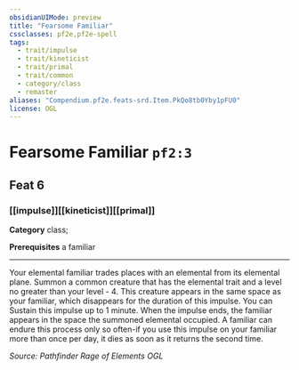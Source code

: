 ```yaml
---
obsidianUIMode: preview
title: "Fearsome Familiar"
cssclasses: pf2e,pf2e-spell
tags:
  - trait/impulse
  - trait/kineticist
  - trait/primal
  - trait/common
  - category/class
  - remaster
aliases: "Compendium.pf2e.feats-srd.Item.PkQo8tb0Yby1pFU0"
license: OGL
---
```

# Fearsome Familiar `pf2:3`
## Feat 6
### [[impulse]][[kineticist]][[primal]]

**Category** class; 



**Prerequisites** a familiar
* * *
Your elemental familiar trades places with an elemental from its elemental plane. Summon a common creature that has the elemental trait and a level no greater than your level - 4. This creature appears in the same space as your familiar, which disappears for the duration of this impulse. You can Sustain this impulse up to 1 minute. When the impulse ends, the familiar appears in the space the summoned elemental occupied. A familiar can endure this process only so often-if you use this impulse on your familiar more than once per day, it dies as soon as it returns the second time.

*Source: Pathfinder Rage of Elements*
*OGL*